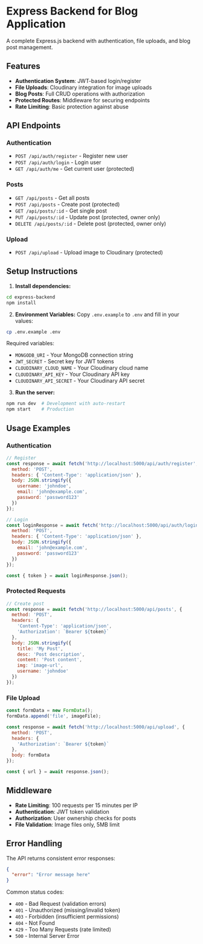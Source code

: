 # Express Backend for Blog Application

A complete Express.js backend with authentication, file uploads, and blog post management.

## Features

- **Authentication System**: JWT-based login/register
- **File Uploads**: Cloudinary integration for image uploads
- **Blog Posts**: Full CRUD operations with authorization
- **Protected Routes**: Middleware for securing endpoints
- **Rate Limiting**: Basic protection against abuse

## API Endpoints

### Authentication
- `POST /api/auth/register` - Register new user
- `POST /api/auth/login` - Login user
- `GET /api/auth/me` - Get current user (protected)

### Posts
- `GET /api/posts` - Get all posts
- `POST /api/posts` - Create post (protected)
- `GET /api/posts/:id` - Get single post
- `PUT /api/posts/:id` - Update post (protected, owner only)
- `DELETE /api/posts/:id` - Delete post (protected, owner only)

### Upload
- `POST /api/upload` - Upload image to Cloudinary (protected)

## Setup Instructions

1. **Install dependencies:**
```bash
cd express-backend
npm install
```

2. **Environment Variables:**
Copy `.env.example` to `.env` and fill in your values:
```bash
cp .env.example .env
```

Required variables:
- `MONGODB_URI` - Your MongoDB connection string
- `JWT_SECRET` - Secret key for JWT tokens
- `CLOUDINARY_CLOUD_NAME` - Your Cloudinary cloud name
- `CLOUDINARY_API_KEY` - Your Cloudinary API key
- `CLOUDINARY_API_SECRET` - Your Cloudinary API secret

3. **Run the server:**
```bash
npm run dev  # Development with auto-restart
npm start    # Production
```

## Usage Examples

### Authentication
```javascript
// Register
const response = await fetch('http://localhost:5000/api/auth/register', {
  method: 'POST',
  headers: { 'Content-Type': 'application/json' },
  body: JSON.stringify({
    username: 'johndoe',
    email: 'john@example.com',
    password: 'password123'
  })
});

// Login
const loginResponse = await fetch('http://localhost:5000/api/auth/login', {
  method: 'POST',
  headers: { 'Content-Type': 'application/json' },
  body: JSON.stringify({
    email: 'john@example.com',
    password: 'password123'
  })
});

const { token } = await loginResponse.json();
```

### Protected Requests
```javascript
// Create post
const response = await fetch('http://localhost:5000/api/posts', {
  method: 'POST',
  headers: {
    'Content-Type': 'application/json',
    'Authorization': `Bearer ${token}`
  },
  body: JSON.stringify({
    title: 'My Post',
    desc: 'Post description',
    content: 'Post content',
    img: 'image-url',
    username: 'johndoe'
  })
});
```

### File Upload
```javascript
const formData = new FormData();
formData.append('file', imageFile);

const response = await fetch('http://localhost:5000/api/upload', {
  method: 'POST',
  headers: {
    'Authorization': `Bearer ${token}`
  },
  body: formData
});

const { url } = await response.json();
```

## Middleware

- **Rate Limiting**: 100 requests per 15 minutes per IP
- **Authentication**: JWT token validation
- **Authorization**: User ownership checks for posts
- **File Validation**: Image files only, 5MB limit

## Error Handling

The API returns consistent error responses:
```json
{
  "error": "Error message here"
}
```

Common status codes:
- `400` - Bad Request (validation errors)
- `401` - Unauthorized (missing/invalid token)
- `403` - Forbidden (insufficient permissions)
- `404` - Not Found
- `429` - Too Many Requests (rate limited)
- `500` - Internal Server Error